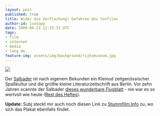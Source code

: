 ```yaml
---
layout: post
published: true
title: Wider die Verflachung! Gefahren des Tonfilms
author-id: isotopp
date: 2009-06-23 11:15:31 UTC
tags:
- film
- internet
- media
- lang_de
feature-img: assets/img/background/rijksmuseum.jpg
---
```

![](/uploads/salbader-tonfilm.gif)

Der [Salbader](http://www.salbader.de/) ist nach eigenem Bekunden ein Kleinod zeitgenössischer Spaßkultur und die größte kleine Literaturzeitschrift aus Berlin. Vor zehn Jahren scannte der Salbader [dieses wunderbare Flugblatt](http://www.salbader.de/heft/nummer25/027.html/) - nie war es so wertvoll wie heute ([Rest des Heftes](http://www.salbader.de/heft/nummer25)).

**Update:** Subj steckt mir auch noch diesen Link zu [Stummfilm.Info](http://www.stummfilm.info/tonfilm_ist_kitsch.html) zu, wo sich das Plakat ebenfalls findet.
